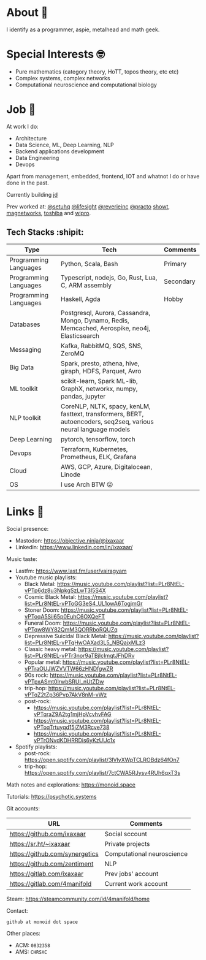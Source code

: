 # About :grimacing:

I identify as a programmer, aspie, metalhead and math geek.

# Special Interests :nerd_face:

- Pure mathematics (category theory, HoTT, topos theory, etc etc)
- Complex systems, complex networks
- Computational neuroscience and computational biology

# Job :briefcase:

At work I do:

- Architecture
- Data Science, ML, Deep Learning, NLP
- Backend applications development
- Data Engineering
- Devops

Apart from management, embedded, frontend, IOT and whatnot I do or have done in the past.

Currently building [jd](https://github.com/jodo-tech)

Prev worked at: [@setuhq](https://github.com/setuhq) [@lifesight](https://github.com/lifesight) [@reverieinc](https://github.com/reverieinc) [@practo](https://github.com/practo) [showt](https://www.linkedin.com/company/global-stealthco/), [magnetworks](https://www.linkedin.com/company/magnetworks-in/), [toshiba](https://www.linkedin.com/company/toshiba-americas/) and [wipro](https://www.linkedin.com/company/wipro/).

## Tech Stacks :shipit:

| Type | Tech | Comments |
| --- | --- | --- |
| Programming Languages | Python, Scala, Bash | Primary |
| Programming Languages | Typescript, nodejs, Go, Rust, Lua, C, ARM assembly | Secondary |
| Programming Languages | Haskell, Agda | Hobby |
| Databases | Postgresql, Aurora, Cassandra, Mongo, Dynamo, Redis, Memcached, Aerospike, neo4j, Elasticsearch | |
| Messaging | Kafka, RabbitMQ, SQS, SNS, ZeroMQ | |
| Big Data | Spark, presto, athena, hive, giraph, HDFS, Parquet, Avro | |
| ML toolkit | scikit-learn, Spark ML-lib, GraphX, networkx, numpy, pandas, jupyter | |
| NLP toolkit | CoreNLP, NLTK, spacy, kenLM, fasttext, transformers, BERT, autoencoders, seq2seq, various neural language models | |
| Deep Learning | pytorch, tensorflow, torch | |
| Devops | Terraform, Kubernetes, Prometheus, ELK, Grafana | |
| Cloud | AWS, GCP, Azure, Digitalocean, Linode | |
| OS | I use Arch BTW 😛 | |

# Links :link:

Social presence: 

- Mastodon: https://objective.ninja/@ixaxaar
- Linkedin: https://www.linkedin.com/in/ixaxaar/

Music taste: 

- Lastfm: https://www.last.fm/user/vairagyam
- Youtube music playlists:
  - Black Metal: https://music.youtube.com/playlist?list=PLr8NtEL-vPTp6dz8u3NpkgSzLwT3l5S4X
  - Cosmic Black Metal: https://music.youtube.com/playlist?list=PLr8NtEL-vPToGG3eS4_UL1owA6TogjmGr
  - Stoner Doom: https://music.youtube.com/playlist?list=PLr8NtEL-vPToqA5Sij65p0EuhC6OXQeFT
  - Funeral Doom: https://music.youtube.com/playlist?list=PLr8NtEL-vPTqw8WY82QmM3QORRboRQUZq
  - Depressive Suicidal Black Metal: https://music.youtube.com/playlist?list=PLr8NtEL-vPTqHwOAXad3L5_NBQajxMLz3
  - Classic heavy metal: https://music.youtube.com/playlist?list=PLr8NtEL-vPTr3nor9aTBjIcImqtJFhDRv
  - Popular metal: https://music.youtube.com/playlist?list=PLr8NtEL-vPTraOUJWZVVTW66zHNDfgwZR
  - 90s rock: https://music.youtube.com/playlist?list=PLr8NtEL-vPTpxASmt0lrwbSRUI_nUtZDw
  - trip-hop: https://music.youtube.com/playlist?list=PLr8NtEL-vPTqZ2tZp36Pvp7AkV8nM-vWz
  - post-rock: 
    - https://music.youtube.com/playlist?list=PLr8NtEL-vPTqraZ9A2tg1mjHpVcvhvFAG
    - https://music.youtube.com/playlist?list=PLr8NtEL-vPToqTrtuyqd15jZM3Rcve738
    - https://music.youtube.com/playlist?list=PLr8NtEL-vPTrONvdKDHRRDis6yKzUUc1x
- Spotify playlists:
  - post-rock: https://open.spotify.com/playlist/3lVlyXWpTCLROBdz64fOn7
  - trip-hop: https://open.spotify.com/playlist/7ctCWA5RJysv4RUh6qxT3s

Math notes and explorations: https://monoid.space

Tutorials: https://psychotic.systems

Git accounts:

| URL | Comments |
| --- | --- |
| https://github.com/ixaxaar | Social sccount |
| https://sr.ht/~ixaxaar | Private projects |
| https://github.com/synergetics | Computational neuroscience |
| https://github.com/zentiment | NLP |
| https://gitlab.com/ixaxaar | Prev jobs' account |
| https://gitlab.com/4manifold | Current work account |

Steam: https://steamcommunity.com/id/4manifold/home

Contact:

```bash
github at monoid dot space
```

Other places:

- ACM: `0832358`
- AMS: `CHRSXC`
